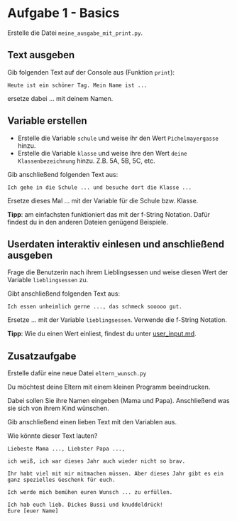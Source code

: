# Aufgabe 1 - Basics

Erstelle die Datei `meine_ausgabe_mit_print.py`.

## Text ausgeben

Gib folgenden Text auf der Console aus (Funktion `print`):

```
Heute ist ein schöner Tag. Mein Name ist ...
```

ersetze dabei ... mit deinem Namen.

## Variable erstellen

* Erstelle die Variable `schule` und weise ihr den Wert `Pichelmayergasse` hinzu.
* Erstelle die Variable `klasse` und weise ihre den Wert `deine Klassenbezeichnung` hinzu. Z.B. 5A, 5B, 5C, etc.

Gib anschließend folgenden Text aus:

```
Ich gehe in die Schule ... und besuche dort die Klasse ...
```

Ersetze dieses Mal ... mit der Variable für die Schule bzw. Klasse.

**Tipp**: am einfachsten funktioniert das mit der f-String Notation. Dafür findest du in den anderen Dateien genügend
Beispiele.

## Userdaten interaktiv einlesen und anschließend ausgeben
Frage die Benutzerin nach ihrem Lieblingsessen und weise diesen Wert der Variable `lieblingsessen` zu.

Gibt anschließend folgenden Text aus:

```
Ich essen unheimlich gerne ..., das schmeck sooooo gut.
```

Ersetze ... mit der Variable `lieblingsessen`. Verwende die f-String Notation.

**Tipp**: Wie du einen Wert einliest, findest du unter [user_input.md](../user_input.md).

## Zusatzaufgabe
Erstelle dafür eine neue Datei `eltern_wunsch.py`

Du möchtest deine Eltern mit einem kleinen Programm beeindrucken.

Dabei sollen Sie ihre Namen eingeben (Mama und Papa). Anschließend was sie sich von ihrem Kind wünschen.

Gib anschließend einen lieben Text mit den Variablen aus.

Wie könnte dieser Text lauten?

```
Liebeste Mama ..., Liebster Papa ...,

ich weiß, ich war dieses Jahr auch wieder nicht so brav.

Ihr habt viel mit mir mitmachen müssen. Aber dieses Jahr gibt es ein ganz spezielles Geschenk für euch.

Ich werde mich bemühen euren Wunsch ... zu erfüllen.

Ich hab euch lieb. Dickes Bussi und knuddeldrück!
Eure [euer Name]
```